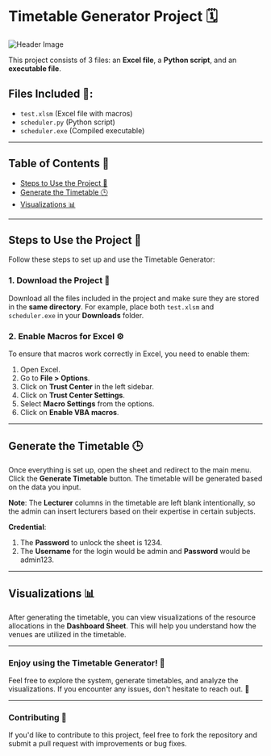 # Timetable Generator Project 🗓️

![Header Image](https://nestinfo.in/wp-content/uploads/2025/05/hero.png)

This project consists of 3 files: an **Excel file**, a **Python script**, and an **executable file**.

## Files Included 📁:
- `test.xlsm` (Excel file with macros)
- `scheduler.py` (Python script)
- `scheduler.exe` (Compiled executable)

---

## Table of Contents 📑
- [Steps to Use the Project 🚀](#steps-to-use-the-project)
- [Generate the Timetable 🕒](#generate-the-timetable)
- [Visualizations 📊](#visualizations)

---

## Steps to Use the Project 🚀

Follow these steps to set up and use the Timetable Generator:

### 1. **Download the Project 💾**
   Download all the files included in the project and make sure they are stored in the **same directory**. For example, place both `test.xlsm` and `scheduler.exe` in your **Downloads** folder.

### 2. **Enable Macros for Excel ⚙️**
   To ensure that macros work correctly in Excel, you need to enable them:
   1. Open Excel.
   2. Go to **File > Options**.
   3. Click on **Trust Center** in the left sidebar.
   4. Click on **Trust Center Settings**.
   5. Select **Macro Settings** from the options.
   6. Click on **Enable VBA macros**.

---

## Generate the Timetable 🕒

Once everything is set up, open the sheet and redirect to the main menu. Click the **Generate Timetable** button. The timetable will be generated based on the data you input.

**Note**: The **Lecturer** columns in the timetable are left blank intentionally, so the admin can insert lecturers based on their expertise in certain subjects.

**Credential**: 
1. The **Password** to unlock the sheet is 1234.
2. The **Username** for the login would be admin and **Password** would be admin123.

---

## Visualizations 📊

After generating the timetable, you can view visualizations of the resource allocations in the **Dashboard Sheet**. This will help you understand how the venues are utilized in the timetable.

---

### Enjoy using the Timetable Generator! 🎉

Feel free to explore the system, generate timetables, and analyze the visualizations. If you encounter any issues, don't hesitate to reach out. 💬

---

### Contributing 🤝
If you'd like to contribute to this project, feel free to fork the repository and submit a pull request with improvements or bug fixes.
